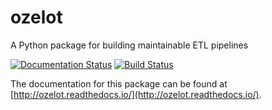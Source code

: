 # ozelot
A Python package for building maintainable ETL pipelines

[![Documentation Status](https://readthedocs.org/projects/ozelot/badge/?version=latest)](http://ozelot.readthedocs.io/en/latest/?badge=latest)
[![Build Status](https://travis-ci.org/trycs/ozelot.svg?branch=master)](https://travis-ci.org/trycs/ozelot)

The documentation for this package can be found at [http://ozelot.readthedocs.io/](http://ozelot.readthedocs.io/).


     
